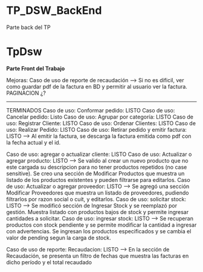 # TP_DSW_BackEnd
Parte back del TP

# TpDsw

**Parte Front del Trabajo**

Mejoras: 
Caso de uso de reporte de recaudación --> Si no es dificil, ver como guardar pdf de la factura en BD y permitir al usuario ver la factura.
PAGINACION ¿?

--------------

TERMINADOS
Caso de uso: Conformar pedido: LISTO
Caso de uso: Cancelar pedido: Listo 
Caso de uso: Agrupar por categoría: LISTO
Caso de uso: Registrar Cliente: LISTO
Caso de uso: Ordenar Clientes: LISTO
Caso de uso: Realizar Pedido: LISTO
Caso de uso: Retirar pedido y emitir factura: LISTO --> Al emitir la factura, se descarga la factura emitida como pdf con la fecha actual y el id.

Caso de uso: agregar o actualizar cliente: LISTO
Caso de uso: Actualizar o agregar producto: LISTO --> Se valido al crear un nuevo producto que no este cargada su descripcion para no tener productos repetidos (no case sensitive). Se creo una sección de Modificar Productos que muestra un listado de los productos existentes y pueden filtrarse para editarlos.
Caso de uso: Actualizar o agregar proveedor: LISTO --> Se agregó una sección Modificar Proveedores que muestra un listado de proveedores, pudiendo filtrarlos por razon social o cuit, y editarlos.
Caso de uso: solicitar stock: LISTO --> Se modificó sección de Ingresar Stock y se reemplazó por gestión. Muestra listado con productos bajos de stock y permite ingresar cantidades a solicitar.
Caso de uso: ingresar stock: LISTO --> Se recuperan productos con stock pendiente y se permite modificar la cantidad a ingresar con advertencias. Se ingresan los productos especificados y se cambia el valor de pending segun la carga de stock.


Caso de uso de reporte: Recaudacion: LISTO --> En la sección de Recaudación, se presenta un filtro de fechas que muestra las facturas en dicho período y el total recaudado
